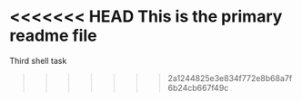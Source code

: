 <<<<<<< HEAD
This is the primary readme file
=======
Third shell task
>>>>>>> 2a1244825e3e834f772e8b68a7f6b24cb667f49c
